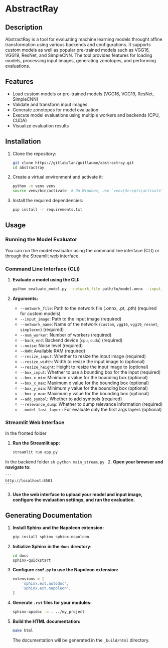 # AbstractRay
## Description
AbstractRay is a tool for evaluating machine learning models throught affine transformation using various backends and configurations. It supports custom models as well as popular pre-trained models such as VGG16, VGG19, ResNet, and SimpleCNN. The tool provides features for loading models, processing input images, generating zonotopes, and performing evaluations.

## Features

- Load custom models or pre-trained models (VGG16, VGG19, ResNet, SimpleCNN)
- Validate and transform input images
- Generate zonotopes for model evaluation
- Execute model evaluations using multiple workers and backends (CPU, CUDA)
- Visualize evaluation results

## Installation

1. Clone the repository:

    ```sh
    git clone https://gitlab/lan/guillaume/abstractray.git
    cd abstractray
    ```

2. Create a virtual environment and activate it:

    ```sh
    python -m venv venv
    source venv/bin/activate  # On Windows, use `venv\Scripts\activate`
    ```

3. Install the required dependencies:

    ```sh
    pip install -r requirements.txt
    ```

## Usage

### Running the Model Evaluator

You can run the model evaluator using the command line interface (CLI) or through the Streamlit web interface.

### Command Line Interface (CLI)

1. **Evaluate a model using the CLI:**

    ```sh
    python evaluate_model.py --network_file path/to/model.onnx --input_image path/to/image.jpg --network_name custom --num_worker 4 --back_end cpu --noise 0.00001 --RAM 4.0 --resize_input True --resize_width 224 --resize_height 224 --box_input False --add_symbol True --relevance_dump True
    ```

2. **Arguments:**

    - `--network_file`: Path to the network file (.onnx, .pt, .pth) (required for custom models)
    - `--input_image`: Path to the input image (required)
    - `--network_name`: Name of the network (`custom`, `vgg16`, `vgg19`, `resnet`, `simplecnn`) (required)
    - `--num_worker`: Number of workers (required)
    - `--back_end`: Backend device (`cpu`, `cuda`) (required)
    - `--noise`: Noise level (required)
    - `--RAM`: Available RAM (required)
    - `--resize_input`: Whether to resize the input image (required)
    - `--resize_width`: Width to resize the input image to (optional)
    - `--resize_height`: Height to resize the input image to (optional)
    - `--box_input`: Whether to use a bounding box for the input (required)
    - `--box_x_min`: Minimum x value for the bounding box (optional)
    - `--box_x_max`: Maximum x value for the bounding box (optional)
    - `--box_y_min`: Minimum y value for the bounding box (optional)
    - `--box_y_max`: Maximum y value for the bounding box (optional)
    - `--add_symbol`: Whether to add symbols (required)
    - `--relevance_dump`: Whether to dump relevance information (required)
    - `--model_last_layer` : For evaluate only the first args layers (optional) 

### Streamlit Web Interface

In the fronted folder
1. **Run the Streamlit app:**


    ```sh
    streamlit run app.py
    ```
In the backend folder
    ```sh
    python main_stream.py
    ```
2. **Open your browser and navigate to:**

    ```
    http://localhost:8501
    ```

3. **Use the web interface to upload your model and input image, configure the evaluation settings, and run the evaluation.**

## Generating Documentation

1. **Install Sphinx and the Napoleon extension:**

    ```sh
    pip install sphinx sphinx-napoleon
    ```

2. **Initialize Sphinx in the `docs` directory:**

    ```sh
    cd docs
    sphinx-quickstart
    ```

3. **Configure `conf.py` to use the Napoleon extension:**

    ```python
    extensions = [
        'sphinx.ext.autodoc',
        'sphinx.ext.napoleon',
    ]
    ```

4. **Generate `.rst` files for your modules:**

    ```sh
    sphinx-apidoc -o . ../my_project
    ```

5. **Build the HTML documentation:**

    ```sh
    make html
    ```

    The documentation will be generated in the `_build/html` directory.

